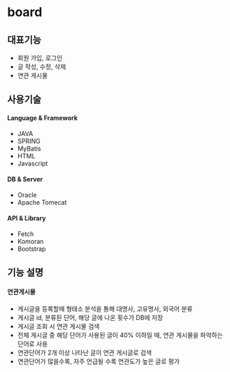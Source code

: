# board

## 대표기능
- 회원 가입, 로그인
- 글 작성, 수정, 삭제
- 연관 게시물
## 사용기술
#### Language & Framework
- JAVA
- SPRING
- MyBatis
- HTML
- Javascript
#### DB & Server
- Oracle
- Apache Tomecat
#### API & Library
- Fetch
- Komoran
- Bootstrap

## 기능 설명
#### 연관게시물
- 게시글을 등록할때 형태소 분석을 통해 대명사, 고유명사, 외국어 분류
- 게시글 id, 분류된 단어, 해당 글에 나온 횟수가 DB에 저장
- 게시글 조회 시 연관 게시물 검색
- 전체 게시글 중 해당 단어가 사용된 글이 40% 이하일 때, 연관 게시물을 파악하는 단어로 사용
- 연관단어가 2개 이상 나타난 글이 연관 게시글로 검색
- 연관단어가 많을수록, 자주 언급될 수록 연관도가 높은 글로 평가

